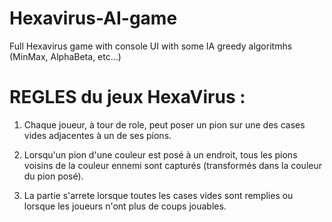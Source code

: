 # Hexavirus-AI-game
Full Hexavirus game with console UI with some IA greedy algoritmhs (MinMax, AlphaBeta, etc...) 

# REGLES du jeux HexaVirus :

1) Chaque joueur, à tour de role, peut poser un pion sur une des cases vides adjacentes à un de ses pions.

2) Lorsqu'un pion d'une couleur est posé à un endroit, tous les pions voisins de la couleur ennemi sont capturés (transformés dans la couleur du pion posé).

3) La partie s'arrete lorsque toutes les cases vides sont remplies ou lorsque les joueurs n'ont plus de coups jouables.
